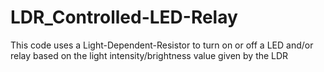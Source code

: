 # LDR_Controlled-LED-Relay
This code uses a Light-Dependent-Resistor to turn on or off a LED and/or relay based on the light intensity/brightness value given by the LDR
